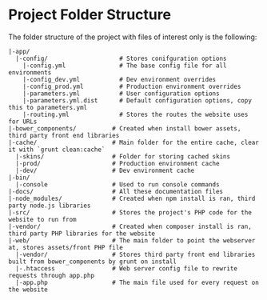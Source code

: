 Project Folder Structure
========================

The folder structure of the project with files of interest only is the following:

    |-app/
      |-config/                    # Stores conifguration options
        |-config.yml               # The base config file for all environments
        |-config_dev.yml           # Dev environment overrides
        |-config_prod.yml          # Production environment overrides
        |-parameters.yml           # User configuration options
        |-parameters.yml.dist      # Default configuration options, copy this to parameters.yml
        |-routing.yml              # Stores the routes the website uses for URLs
    |-bower_components/          # Created when install bower assets, third party front end libraries
    |-cache/                     # Main folder for the entire cache, clear it with `grunt clean:cache`
      |-skins/                   # Folder for storing cached skins
      |-prod/                    # Production environment cache
      |-dev/                     # Dev environment cache    
    |-bin/
      |-console                  # Used to run console commands
    |-docs/                      # All these documentation files
    |-node_modules/              # Created when npm install is ran, third party node.js libraries
    |-src/                       # Stores the project's PHP code for the website to run from
    |-vendor/                    # Created when composer install is ran, third party PHP libraries for the website
    |-web/                       # The main folder to point the webserver at, stores assets/front PHP file
      |-vendor/                  # Stores third party front end libraries built from bower_components by grunt on install
      |-.htaccess                # Web server config file to rewrite requests through app.php
      |-app.php                  # The main file used for every request on the website